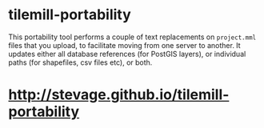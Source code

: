 tilemill-portability
====================

This portability tool performs a couple of text replacements on `project.mml` files that you upload, 
to facilitate moving from one server to another. It updates either all database references (for PostGIS
layers), or individual paths (for shapefiles, csv files etc), or both.

http://stevage.github.io/tilemill-portability
==============================================
